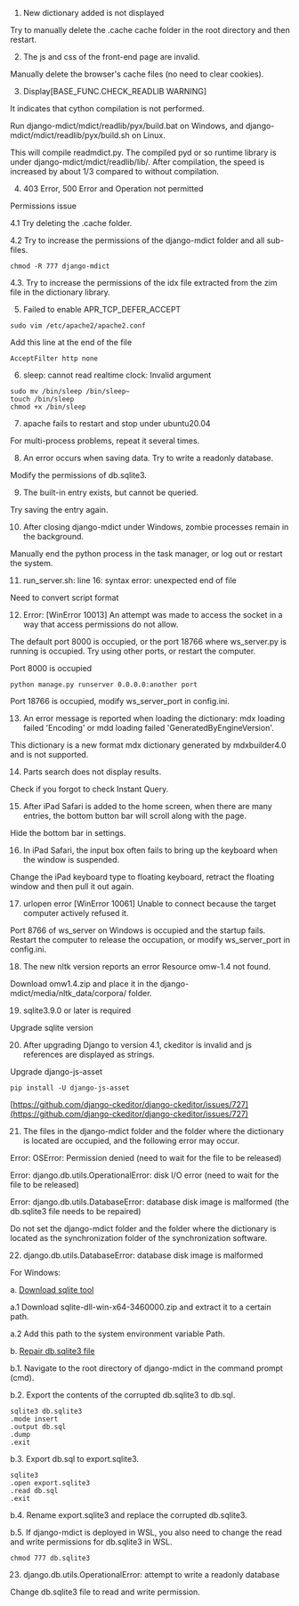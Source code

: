 1. New dictionary added is not displayed

Try to manually delete the .cache cache folder in the root directory and then restart.

2. The js and css of the front-end page are invalid.

Manually delete the browser's cache files (no need to clear cookies).

3. Display\[BASE_FUNC.CHECK_READLIB WARNING\]

It indicates that cython compilation is not performed.

Run django-mdict/mdict/readlib/pyx/build.bat on Windows, and django-mdict/mdict/readlib/pyx/build.sh on Linux.

This will compile readmdict.py. The compiled pyd or so runtime library is under django-mdict/mdict/readlib/lib/. After compilation, the speed is increased by about 1/3 compared to without compilation.

4. 403 Error, 500 Error and Operation not permitted

Permissions issue

4.1 Try deleting the .cache folder.

4.2 Try to increase the permissions of the django-mdict folder and all sub-files.


```
chmod -R 777 django-mdict
```
4.3. Try to increase the permissions of the idx file extracted from the zim file in the dictionary library.

5. Failed to enable APR_TCP_DEFER_ACCEPT


```
sudo vim /etc/apache2/apache2.conf
```

Add this line at the end of the file


```
AcceptFilter http none
```

6. sleep: cannot read realtime clock: Invalid argument


```
sudo mv /bin/sleep /bin/sleep~
touch /bin/sleep
chmod +x /bin/sleep
```

7. apache fails to restart and stop under ubuntu20.04

For multi-process problems, repeat it several times.

8. An error occurs when saving data. Try to write a readonly database.

Modify the permissions of db.sqlite3.

9. The built-in entry exists, but cannot be queried.

Try saving the entry again.

10. After closing django-mdict under Windows, zombie processes remain in the background.

Manually end the python process in the task manager, or log out or restart the system.

11. run_server.sh: line 16: syntax error: unexpected end of file

Need to convert script format

12. Error: [WinError 10013] An attempt was made to access the socket in a way that access permissions do not allow.

The default port 8000 is occupied, or the port 18766 where ws_server.py is running is occupied. Try using other ports, or restart the computer.

Port 8000 is occupied


```
python manage.py runserver 0.0.0.0:another port
```

Port 18766 is occupied, modify ws_server_port in config.ini.

13. An error message is reported when loading the dictionary: mdx loading failed 'Encoding' or mdd loading failed 'GeneratedByEngineVersion'.

This dictionary is a new format mdx dictionary generated by mdxbuilder4.0 and is not supported.

14. Parts search does not display results.

Check if you forgot to check Instant Query.

15. After iPad Safari is added to the home screen, when there are many entries, the bottom button bar will scroll along with the page.

Hide the bottom bar in settings.

16. In iPad Safari, the input box often fails to bring up the keyboard when the window is suspended.

Change the iPad keyboard type to floating keyboard, retract the floating window and then pull it out again.

17. urlopen error \[WinError 10061\] Unable to connect because the target computer actively refused it.

Port 8766 of ws_server on Windows is occupied and the startup fails. Restart the computer to release the occupation, or modify ws_server_port in config.ini.

18. The new nltk version reports an error Resource omw-1.4 not found.

Download omw1.4.zip and place it in the django-mdict/media/nltk_data/corpora/ folder.

19. sqlite3.9.0 or later is required

Upgrade sqlite version

20. After upgrading Django to version 4.1, ckeditor is invalid and js references are displayed as strings.

Upgrade django-js-asset


```
pip install -U django-js-asset
```

[https://github.com/django-ckeditor/django-ckeditor/issues/727](https://github.com/django-ckeditor/django-ckeditor/issues/727)

21. The files in the django-mdict folder and the folder where the dictionary is located are occupied, and the following error may occur.

Error: OSError: Permission denied (need to wait for the file to be released)

Error: django.db.utils.OperationalError: disk I/O error (need to wait for the file to be released)

Error: django.db.utils.DatabaseError: database disk image is malformed (the db.sqlite3 file needs to be repaired)

Do not set the django-mdict folder and the folder where the dictionary is located as the synchronization folder of the synchronization software.

22. django.db.utils.DatabaseError: database disk image is malformed

For Windows:

a. [Download sqlite tool](https://www.sqlite.org/download.html)

a.1 Download sqlite-dll-win-x64-3460000.zip and extract it to a certain path.

a.2 Add this path to the system environment variable Path.

b. [Repair db.sqlite3 file](https://blog.csdn.net/qq_41539778/article/details/136531120)

b.1. Navigate to the root directory of django-mdict in the command prompt (cmd).

b.2. Export the contents of the corrupted db.sqlite3 to db.sql.

```
sqlite3 db.sqlite3
.mode insert
.output db.sql
.dump
.exit
```
b.3. Export db.sql to export.sqlite3.

```
sqlite3
.open export.sqlite3
.read db.sql
.exit
```

b.4. Rename export.sqlite3 and replace the corrupted db.sqlite3.

b.5. If django-mdict is deployed in WSL, you also need to change the read and write permissions for db.sqlite3 in WSL.

```
chmod 777 db.sqlite3
```

23. django.db.utils.OperationalError: attempt to write a readonly database

Change db.sqlite3 file to read and write permission.
